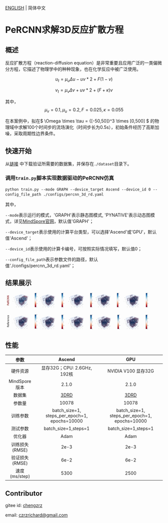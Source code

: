 [ENGLISH](README.md) | 简体中文

# PeRCNN求解3D反应扩散方程

## 概述

反应扩散方程（reaction-diffusion equation）是非常重要且应用广泛的一类偏微分方程，它描述了物理学中的种种现象，也在化学反应中被广泛使用。

$$
u_t = \mu_u \Delta u - u{v*2} + F(1-v)
$$

$$
v_t = \mu_v \Delta v + u{v*2} + (F+\kappa)v
$$

其中，
$$
\mu_v = 0.1, \mu_u = 0.2, F = 0.025, \kappa = 0.055
$$

在本案例中，拟在$ \Omega \times \tau = {[-50,50]}^3 \times [0,500] $ 的物理域中求解100个时间步的流场演化（时间步长为0.5s），初始条件经历了高斯加噪，采取周期性边界条件。

## 快速开始

从[链接](https://download.mindspore.cn/mindscience/mindflow/dataset/applications/data_mechanism_fusion/PeRCNN) 中下载验证所需要的数据集，并保存在`./dataset`目录下。

### 调用`train.py`脚本实现数据驱动的PeRCNN仿真

```shell
python train.py --mode GRAPH --device_target Ascend --device_id 0 --config_file_path ./configs/percnn_3d_rd.yaml
```

其中，

`--mode`表示运行的模式，'GRAPH'表示静态图模式, 'PYNATIVE'表示动态图模式，详见[MindSpore官网](https://www.mindspore.cn/docs/zh-CN/r2.0/design/dynamic_graph_and_static_graph.html?highlight=pynative)，默认值'GRAPH'；

`--device_target`表示使用的计算平台类型，可以选择'Ascend'或'GPU'，默认值'Ascend'；

`--device_id`表示使用的计算卡编号，可按照实际情况填写，默认值0；

`--config_file_path`表示参数文件的路径，默认值'./configs/percnn_3d_rd.yaml'；

## 结果展示

![3d GS RD](images/result.jpg)

## 性能

|        参数         |        Ascend              |    GPU       |
|:----------------------:|:--------------------------:|:---------------:|
|     硬件资源         |     显存32G；CPU: 2.6GHz, 192核      |      NVIDIA V100 显存32G       |
|     MindSpore版本   |        2.1.0             |      2.1.0       |
|     数据集      |      [3DRD](https://download.mindspore.cn/mindscience/mindflow/dataset/applications/data_mechanism_fusion/PeRCNN)             |     [3DRD](https://download.mindspore.cn/mindscience/mindflow/dataset/applications/data_mechanism_fusion/PeRCNN)        |
|     参数量      |          10078         |         10078    |
|     训练参数      |        batch_size=1, steps_per_epoch=1, epochs=10000              |     batch_size=1, steps_per_epoch=1, epochs=10000        |
|     测试参数      |        batch_size=1,steps=1              |     batch_size=1,steps=1        |
|     优化器      |        Adam              |     Adam       |
|        训练损失(RMSE)      |        2e-3              |       2e-3      |
|        验证损失(RMSE)      |        6e-2               |       6e-2    |
|        速度(ms/step)          |     5300       |    2500 |

## Contributor

gitee id: [chengzrz](https://gitee.com/chengzrz)

email: czrzrichard@gmail.com